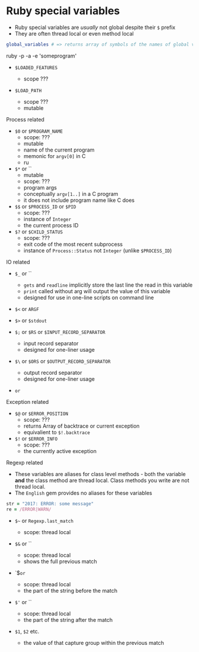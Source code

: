 # Ruby special variables

* Ruby special variables are _usually_ not global despite their `$` prefix
* They are often thread local or even method local

```ruby
global_variables # => returns array of symbols of the names of global variables
```

ruby -p -a -e 'someprogram'

* `$LOADED_FEATURES`
    * scope ???

* `$LOAD_PATH`
    * scope ???
    * mutable

Process related

* `$0` or `$PROGRAM_NAME`
    * scope: ???
    * mutable
    * name of the current program
    * memonic for `argv[0]` in C
    * ru
* `$*` or ``
    * mutable
    * scope: ???
    * program args
    * conceptually `argv[1..]` in a C program
    * it does not include program name like C does
* `$$` or `$PROCESS_ID` or `$PID`
    * scope: ???
    * instance of `Integer`
    * the current process ID
* `$?` or `$CHILD_STATUS`
    * scope: ???
    * exit code of the most recent subprocess
    * instance of `Process::Status` not `Integer` (unlike `$PROCESS_ID`)

IO related

* `$_` or ``
    * `gets` and `readline` implicitly store the last line the read in this variable
    * `print` called without arg will output the value of this variable
    * designed for use in one-line scripts on command line
* `$<` or `ARGF`
* `$>` or `$stdout`
* `$;` or `$RS` or `$INPUT_RECORD_SEPARATOR`
    * input record separator
    * designed for one-liner usage
* `$\` or `$ORS` or `$OUTPUT_RECORD_SEPARATOR`
    * output record separator
    * designed for one-liner usage

* `` or ``

Exception related

* `$@` or `$ERROR_POSITION`
    * scope: ???
    * returns Array of backtrace or current exception
    * equivalient to `$!.backtrace`
* `$!` or `$ERROR_INFO`
    * scope: ???
    * the currently active exception


Regexp related

* These variables are aliases for class level methods - both the variable
  **and** the class method are thread local. Class methods you write are not
  thread local.
* The `English` gem provides no aliases for these variables

```ruby
str = "2017: ERROR: some message"
re = /ERROR|WARN/
```

* `$~` or `Regexp.last_match`
    * scope: thread local

* `$&` or ``
    * scope: thread local
    * shows the full previous match

* `$`` or ``
    * scope: thread local
    * the part of the string before the match
* `$'` or ``
    * scope: thread local
    * the part of the string after the match


* `$1`, `$2` etc.
    * the value of that capture group within the previous match



